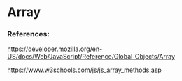# Array 

### References:


https://developer.mozilla.org/en-US/docs/Web/JavaScript/Reference/Global_Objects/Array

https://www.w3schools.com/js/js_array_methods.asp


